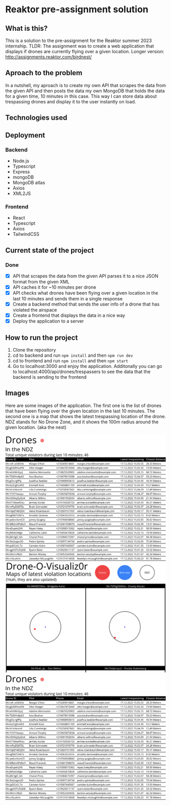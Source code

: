 # Reaktor pre-assignment solution

## What is this?

This is a solution to the pre-assignment for the Reaktor summer 2023 internship. TLDR: The assignment was to create a web application that displays if drones are currently flying over a given location. Longer version: http://assignments.reaktor.com/birdnest/

## Aproach to the problem

In a nutshell, my aproach is to create my own API that scrapes the data from the given API and then posts the data my own MongoDB that holds the data for a given time, 10 minutes in this case. This way I can store data about trespassing drones and display it to the user instantly on load. 

## Technologies used

## Deployment

### Backend
- Node.js
- Typescript
- Express
- mongoDB
- MongoDB atlas
- Axios
- XML2JS

### Frontend
- React
- Typescript
- Axios
- TailwindCSS

## Current state of the project

### Done
- [X] API that scrapes the data from the given API parses it to a nice JSON format from the given XML
- [X] API caches it for ~10 minutes per drone
- [X] API checks what drones have been flying over a given location in the last 10 minutes and sends them in a single response
- [X] Create a backend method that sends the user info of a drone that has violated the airspace
- [X] Create a frontend that displays the data in a nice way
- [X] Deploy the application to a server

## How to run the project

1. Clone the repository
2. cd to backend and run `npm install` and then `npm run dev`
3. cd to frontend and run `npm install` and then `npm start`
4. Go to localhost:3000 and enjoy the application. Additonally you can go to localhost:4000/api/drones/trespassers to see the data that the backend is sending to the frontend

##  Images

Here are some images of the application. The first one is the list of drones that have been flying over the given location in the last 10 minutes. The second one is a map that shows the latest trespassing location of the drone. NDZ stands for No Drone Zone, and it shows the 100m radius around the given location. (aka the nest)

![Alt text](/screenshots/dronelist.png "Visualizor")
![Alt text](/screenshots/visualizor.png?raw=true "Visualizor")
![Alt text](/screenshots/dronelist.png "Visualizor")

